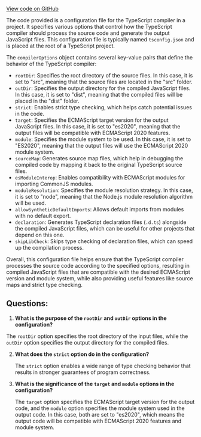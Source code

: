 [View code on GitHub](https://github.com/context-labs/autodoc/tsconfig.json)

The code provided is a configuration file for the TypeScript compiler in a project. It specifies various options that control how the TypeScript compiler should process the source code and generate the output JavaScript files. This configuration file is typically named `tsconfig.json` and is placed at the root of a TypeScript project.

The `compilerOptions` object contains several key-value pairs that define the behavior of the TypeScript compiler:

- `rootDir`: Specifies the root directory of the source files. In this case, it is set to "src", meaning that the source files are located in the "src" folder.
- `outDir`: Specifies the output directory for the compiled JavaScript files. In this case, it is set to "dist", meaning that the compiled files will be placed in the "dist" folder.
- `strict`: Enables strict type checking, which helps catch potential issues in the code.
- `target`: Specifies the ECMAScript target version for the output JavaScript files. In this case, it is set to "es2020", meaning that the output files will be compatible with ECMAScript 2020 features.
- `module`: Specifies the module system to be used. In this case, it is set to "ES2020", meaning that the output files will use the ECMAScript 2020 module system.
- `sourceMap`: Generates source map files, which help in debugging the compiled code by mapping it back to the original TypeScript source files.
- `esModuleInterop`: Enables compatibility with ECMAScript modules for importing CommonJS modules.
- `moduleResolution`: Specifies the module resolution strategy. In this case, it is set to "node", meaning that the Node.js module resolution algorithm will be used.
- `allowSyntheticDefaultImports`: Allows default imports from modules with no default export.
- `declaration`: Generates TypeScript declaration files (`.d.ts`) alongside the compiled JavaScript files, which can be useful for other projects that depend on this one.
- `skipLibCheck`: Skips type checking of declaration files, which can speed up the compilation process.

Overall, this configuration file helps ensure that the TypeScript compiler processes the source code according to the specified options, resulting in compiled JavaScript files that are compatible with the desired ECMAScript version and module system, while also providing useful features like source maps and strict type checking.
## Questions: 
 1. **What is the purpose of the `rootDir` and `outDir` options in the configuration?**

   The `rootDir` option specifies the root directory of the input files, while the `outDir` option specifies the output directory for the compiled files.

2. **What does the `strict` option do in the configuration?**

   The `strict` option enables a wide range of type checking behavior that results in stronger guarantees of program correctness.

3. **What is the significance of the `target` and `module` options in the configuration?**

   The `target` option specifies the ECMAScript target version for the output code, and the `module` option specifies the module system used in the output code. In this case, both are set to "es2020", which means the output code will be compatible with ECMAScript 2020 features and module system.